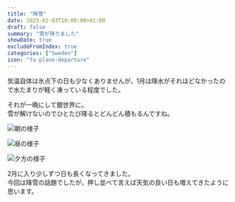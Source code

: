```yaml
---
title: "降雪"
date: 2023-02-03T10:00:00+01:00
draft: false
summary: "雪が降りました"
showDate: true
excludeFromIndex: true
categories: ["Sweden"]
icon: "fa-plane-departure"
---
```

気温自体は氷点下の日も少なくありませんが，1月は降水がそれほどなかったので水たまりが軽く凍っている程度でした。

それが一晩にして銀世界に。  
雪が解けないのでひとたび降るとどんどん積もるんですね。

![朝の様子](https://user-images.githubusercontent.com/68371029/216774431-ad5ca44c-f3f4-4b11-aae1-f8f40ab5ae94.jpg)

![昼の様子](https://user-images.githubusercontent.com/68371029/216774429-f3926a35-152a-4fba-99e4-c85fbba17169.jpg)

![夕方の様子](https://user-images.githubusercontent.com/68371029/216774428-fca205e1-9113-46b4-b429-61ae5916a8c0.jpg)

2月に入り少しずつ日も長くなってきました。  
今回は降雪の話題でしたが，押し並べて言えば天気の良い日も増えてきたように思います。
